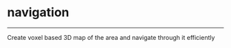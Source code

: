 # navigation
------------------
Create voxel based 3D map of the area and navigate through it efficiently
